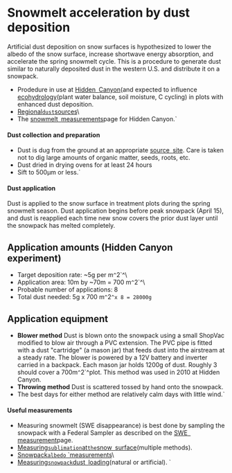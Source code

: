 # Snowmelt acceleration by dust deposition

Artificial dust deposition on snow surfaces is hypothesized to lower the
albedo of the snow surface, increase shortwave energy absorption, and
accelerate the spring snowmelt cycle. This is a procedure to generate
dust similar to naturally deposited dust in the western U.S. and
distribute it on a snowpack.

* Prodedure in use at [Hidden`
`Canyon](hiddencanyon/hc_sitedescription)(and expected to influence [ecohydrology](hiddencanyon/hc_overview)(plant water balance, soil moisture, C cycling) in plots with enhanced dust deposition.
* [Regional`dust`sources](:westerndust)\
* The [snowmelt`
`measurements](hiddencanyon/hc_snowmeltlog_1)page for Hidden Canyon.`

#### Dust collection and preparation

- Dust is dug from the ground at an appropriate [source`
`site](:westerndust). Care is taken not to dig large amounts of organic matter, seeds, roots, etc. 
- Dust dried in drying ovens for at least 24 hours
- Sift to 500µm or less.`

#### Dust application

Dust is applied to the snow surface in treatment plots during the spring
snowmelt season. Dust application begins before peak snowpack (April
15), and dust is reapplied each time new snow covers the prior dust
layer until the snowpack has melted completely.

Application amounts (Hidden Canyon experiment)
----------------------------------------------

* Target deposition rate: ~5g per m`^`2`^\
* Application area: 10m by ~70m = 700 m`^`2`^\
* Probable number of applications: 8
* Total dust needed: 5g x 700 m`^`2`^x 8 = 28000g`

Application equipment
---------------------

- **Blower method** Dust is blown onto the snowpack using a small ShopVac modified to blow air through a PVC extension. The PVC pipe is fitted with a dust "cartridge" (a mason jar) that feeds dust into the airstream at a steady rate. The blower is powered by a 12V battery and inverter carried in a backpack. Each mason jar holds 1200g of dust. Roughly 3 should cover a 700m`^`2`^plot. This method was used in 2010 at Hidden Canyon.
- **Throwing method** Dust is scattered tossed by hand onto the snowpack.
- The best days for either method are relatively calm days with little wind.`

#### Useful measurements

* Measuring snowmelt (SWE disappearance) is best done by sampling the snowpack with a Federal Sampler as described on the [SWE`
`measurement](procedures/proc_measuringswe)page.
* [Measuring`sublimation`at`the`snow`
`surface](procedures/proc_snowsurfacesublimation)(multiple methods).
* [Snowpack`albedo`
`measurements](procedures/proc_snowpackalbedo)\
* [Measuring`snowpack`dust`
`loading](procedures/proc_snowpackdustloading)(natural or artificial). `
